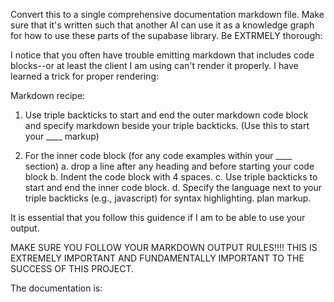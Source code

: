 Convert this to a single comprehensive documentation markdown file. Make sure that it's written such that another AI can use it as a knowledge graph for how to use these parts of the supabase library. Be EXTRMELY thorough:

I notice that you often have trouble emitting markdown that includes code blocks--or at least the client I am using can't render it properly.  I have learned a trick for proper rendering:

Markdown recipe:

1. Use triple backticks to start and end the outer markdown code block and specify markdown beside your triple backticks. (Use this to start your ____ markup)

2. For the inner code block (for any code examples within your ____ section)
     a. drop a line after any heading and before starting your code block
     b. Indent the code block with 4 spaces. 
     c. Use triple backticks to start and end the inner code block.
     d. Specify the language next to your triple backticks (e.g., javascript) for syntax highlighting. plan markup.

It is essential that you follow this guidence if I am to be able to use your output.

MAKE SURE YOU FOLLOW YOUR MARKDOWN OUTPUT RULES!!!! THIS IS EXTREMELY IMPORTANT AND FUNDAMENTALLY IMPORTANT TO THE SUCCESS OF THIS PROJECT.

The documentation is: